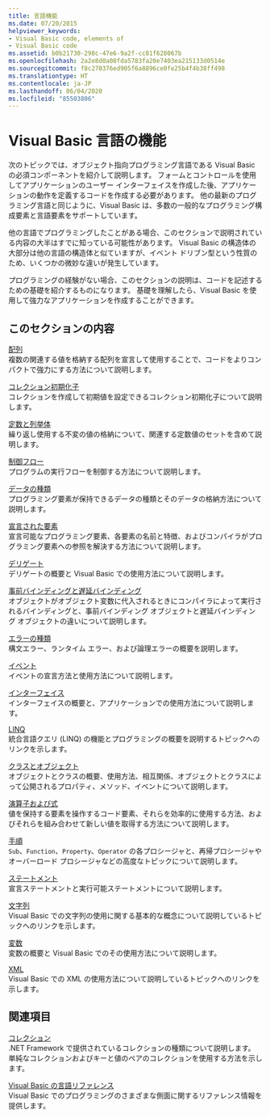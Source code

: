 ```yaml
---
title: 言語機能
ms.date: 07/20/2015
helpviewer_keywords:
- Visual Basic code, elements of
- Visual Basic code
ms.assetid: b0b21730-298c-47e6-9a2f-cc81f628067b
ms.openlocfilehash: 2a2e8d0a08fda5783fa20e7403ea215133d0514e
ms.sourcegitcommit: f8c270376ed905f6a8896ce0fe25b4f4b38ff498
ms.translationtype: HT
ms.contentlocale: ja-JP
ms.lasthandoff: 06/04/2020
ms.locfileid: "85503806"
---
```

# <a name="visual-basic-language-features"></a>Visual Basic 言語の機能
次のトピックでは、オブジェクト指向プログラミング言語である Visual Basic の必須コンポーネントを紹介して説明します。 フォームとコントロールを使用してアプリケーションのユーザー インターフェイスを作成した後、アプリケーションの動作を定義するコードを作成する必要があります。 他の最新のプログラミング言語と同じように、Visual Basic は、多数の一般的なプログラミング構成要素と言語要素をサポートしています。  
  
 他の言語でプログラミングしたことがある場合、このセクションで説明されている内容の大半はすでに知っている可能性があります。 Visual Basic の構造体の大部分は他の言語の構造体と似ていますが、イベント ドリブン型という性質のため、いくつかの微妙な違いが発生しています。  
  
 プログラミングの経験がない場合、このセクションの説明は、コードを記述するための基礎を紹介するものになります。 基礎を理解したら、Visual Basic を使用して強力なアプリケーションを作成することができます。  
  
## <a name="in-this-section"></a>このセクションの内容  
 [配列](arrays/index.md)  
 複数の関連する値を格納する配列を宣言して使用することで、コードをよりコンパクトで強力にする方法について説明します。  
  
 [コレクション初期化子](collection-initializers/index.md)  
 コレクションを作成して初期値を設定できるコレクション初期化子について説明します。  
  
 [定数と列挙体](constants-enums/index.md)  
 繰り返し使用する不変の値の格納について、関連する定数値のセットを含めて説明します。  
  
 [制御フロー](control-flow/index.md)  
 プログラムの実行フローを制御する方法について説明します。  
  
 [データの種類](data-types/index.md)  
 プログラミング要素が保持できるデータの種類とそのデータの格納方法について説明します。  
  
 [宣言された要素](declared-elements/index.md)  
 宣言可能なプログラミング要素、各要素の名前と特徴、およびコンパイラがプログラミング要素への参照を解決する方法について説明します。  
  
 [デリゲート](delegates/index.md)  
 デリゲートの概要と Visual Basic での使用方法について説明します。  
  
 [事前バインディングと遅延バインディング](early-late-binding/index.md)  
 オブジェクトがオブジェクト変数に代入されるときにコンパイラによって実行されるバインディングと、事前バインディング オブジェクトと遅延バインディング オブジェクトの違いについて説明します。  
  
 [エラーの種類](error-types.md)  
 構文エラー、ランタイム エラー、および論理エラーの概要を説明します。  
  
 [イベント](events/index.md)  
 イベントの宣言方法と使用方法について説明します。  
  
 [インターフェイス](interfaces/index.md)  
 インターフェイスの概要と、アプリケーションでの使用方法について説明します。  
  
 [LINQ](linq/index.md)  
 統合言語クエリ (LINQ) の機能とプログラミングの概要を説明するトピックへのリンクを示します。  
  
 [クラスとオブジェクト](objects-and-classes/index.md)  
 オブジェクトとクラスの概要、使用方法、相互関係、オブジェクトとクラスによって公開されるプロパティ、メソッド、イベントについて説明します。  
  
 [演算子および式](operators-and-expressions/index.md)  
 値を保持する要素を操作するコード要素、それらを効率的に使用する方法、およびそれらを組み合わせて新しい値を取得する方法について説明します。  
  
 [手順](procedures/index.md)  
 `Sub`、`Function`、`Property`、`Operator` の各プロシージャと、再帰プロシージャやオーバーロード プロシージャなどの高度なトピックについて説明します。  
  
 [ステートメント](statements.md)  
 宣言ステートメントと実行可能ステートメントについて説明します。  
  
 [文字列](strings/index.md)  
 Visual Basic での文字列の使用に関する基本的な概念について説明しているトピックへのリンクを示します。  
  
 [変数](variables/index.md)  
 変数の概要と Visual Basic でのその使用方法について説明します。  
  
 [XML](xml/index.md)  
 Visual Basic での XML の使用方法について説明しているトピックへのリンクを示します。  
  
## <a name="related-sections"></a>関連項目

 [コレクション](../concepts/collections.md)  
 .NET Framework で提供されているコレクションの種類について説明します。 単純なコレクションおよびキーと値のペアのコレクションを使用する方法を示します。  
  
 [Visual Basic の言語リファレンス](../../language-reference/index.md)  
 Visual Basic でのプログラミングのさまざまな側面に関するリファレンス情報を提供します。
